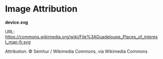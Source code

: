 # Image Attribution

**device.svg**

URL: https://commons.wikimedia.org/wiki/File%3AGuadeloupe_Places_of_interest_map-fr.svg

Attribution: © Sémhur / Wikimedia Commons, via Wikimedia Commons
